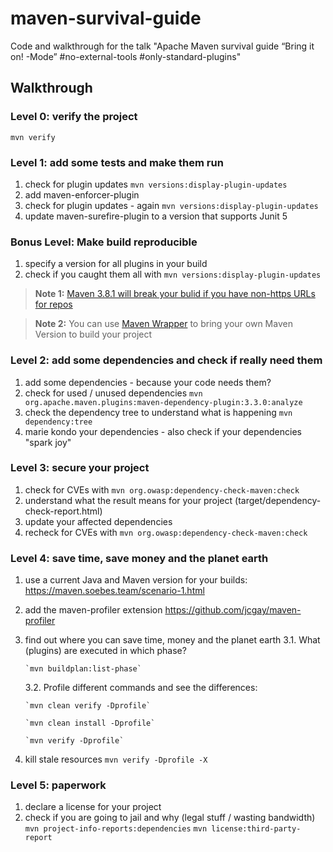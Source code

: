 # maven-survival-guide
Code and walkthrough for the talk "Apache Maven survival guide “Bring it on! -Mode” #no-external-tools #only-standard-plugins"

## Walkthrough

### Level 0: verify the project
    mvn verify
    
### Level 1: add some tests and make them run

 1. check for plugin updates
	`mvn versions:display-plugin-updates`
 2. add maven-enforcer-plugin
 3. check for plugin updates - again
	`mvn versions:display-plugin-updates`
 4. update maven-surefire-plugin to a version that supports Junit 5

### Bonus Level: Make build reproducible
    
 1. specify a version for all plugins in your build
 2. check if you caught them all with
	 `mvn versions:display-plugin-updates`
> **Note 1:** [Maven 3.8.1 will break your bulid if you have non-https URLs for repos](https://maven.apache.org/docs/3.8.1/release-notes.html#how-to-fix-when-i-get-a-http-repository-blocked)

> **Note 2:** You can use [Maven Wrapper](https://maven.apache.org/wrapper/) to bring your own Maven Version to build your project

### Level 2: add some dependencies and check if really need them

 1. add some dependencies - because your code needs them?
 2. check for used / unused dependencies
	`mvn org.apache.maven.plugins:maven-dependency-plugin:3.3.0:analyze`
 3. check the dependency tree to understand what is happening
	 `mvn dependency:tree` 
 4. marie kondo your dependencies - also check if your dependencies "spark joy"

### Level 3: secure your project

 1. check for CVEs with
	`mvn org.owasp:dependency-check-maven:check`
 2. understand what the result means for your project (target/dependency-check-report.html)
 3. update your affected dependencies 
 4. recheck for CVEs with
	 `mvn org.owasp:dependency-check-maven:check`

### Level 4: save time, save money and the planet earth

 1. use a current Java and Maven version for your builds: https://maven.soebes.team/scenario-1.html
 2. add the maven-profiler extension https://github.com/jcgay/maven-profiler
 3. find out where you can save time, money and the planet earth
    3.1. What (plugins) are executed in which phase?
        
		`mvn buildplan:list-phase`
		
    3.2. Profile different commands and see the differences: 
    	
		`mvn clean verify -Dprofile`
     	
		`mvn clean install -Dprofile`
    	
		`mvn verify -Dprofile`
		
 4. kill stale resources
    `mvn verify -Dprofile -X`

### Level 5: paperwork 
   
 1. declare a license for your project
 2. check if you are going to jail and why (legal stuff / wasting bandwidth)
	`mvn project-info-reports:dependencies`
	`mvn license:third-party-report`
    
